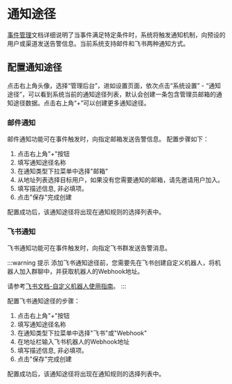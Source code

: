 # 通知途径

[事件管理](../05-basic/07-event-management.md)文档详细说明了当事件满足特定条件时，系统将触发通知机制，向预设的用户或渠道发送告警信息。当前系统支持邮件和飞书两种通知方式。

## 配置通知途径
点击右上角头像，选择“管理后台”，进如设置页面，依次点击“系统设置” - “通知途径”，可以看到系统当前的通知途径列表，默认会创建一条包含管理员邮箱的通知途径数据。点击右上角“+”可以创建更多通知途径。


### 邮件通知

邮件通知功能可在事件触发时，向指定邮箱发送告警信息。
配置步骤如下：

1. 点击右上角"+"按钮
2. 填写通知途径名称
3. 在通知类型下拉菜单中选择"邮箱"
4. 从地址列表选择目标用户，如果没有您需要通知的邮箱，请先邀请用户加入。
5. 填写描述信息, 非必填项。
6. 点击"保存"完成创建

配置成功后，该通知途径将出现在通知规则的选择列表中。

### 飞书通知

飞书通知功能可在事件触发时，向指定飞书群发送告警消息。

:::warning 提示
添加飞书通知途径前，您需要先在飞书创建自定义机器人，将机器人加入群聊中，并获取机器人的Webhook地址。

请参考[飞书文档-自定义机器人使用指南](https://open.feishu.cn/document/client-docs/bot-v3/add-custom-bot?lang=zh-CN)。
:::

配置飞书通知途径的步骤：

1. 点击右上角"+"按钮
2. 填写通知途径名称
3. 在通知类型下拉菜单中选择"飞书"或"Webhook"
4. 在地址栏输入飞书机器人的Webhook地址
5. 填写描述信息, 非必填项。
6. 点击"保存"完成创建

配置成功后，该通知途径将出现在通知规则的选择列表中。